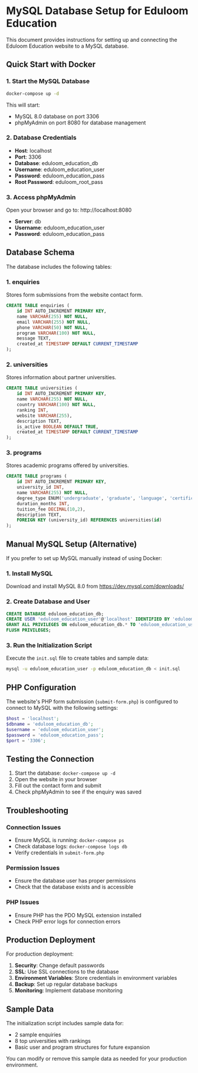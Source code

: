 # MySQL Database Setup for Eduloom Education

This document provides instructions for setting up and connecting the Eduloom Education website to a MySQL database.

## Quick Start with Docker

### 1. Start the MySQL Database
```bash
docker-compose up -d
```

This will start:
- MySQL 8.0 database on port 3306
- phpMyAdmin on port 8080 for database management

### 2. Database Credentials
- **Host**: localhost
- **Port**: 3306
- **Database**: eduloom_education_db
- **Username**: eduloom_education_user
- **Password**: eduloom_education_pass
- **Root Password**: eduloom_root_pass

### 3. Access phpMyAdmin
Open your browser and go to: http://localhost:8080
- **Server**: db
- **Username**: eduloom_education_user
- **Password**: eduloom_education_pass

## Database Schema

The database includes the following tables:

### 1. enquiries
Stores form submissions from the website contact form.
```sql
CREATE TABLE enquiries (
    id INT AUTO_INCREMENT PRIMARY KEY,
    name VARCHAR(255) NOT NULL,
    email VARCHAR(255) NOT NULL,
    phone VARCHAR(50) NOT NULL,
    program VARCHAR(100) NOT NULL,
    message TEXT,
    created_at TIMESTAMP DEFAULT CURRENT_TIMESTAMP
);
```

### 2. universities
Stores information about partner universities.
```sql
CREATE TABLE universities (
    id INT AUTO_INCREMENT PRIMARY KEY,
    name VARCHAR(255) NOT NULL,
    country VARCHAR(100) NOT NULL,
    ranking INT,
    website VARCHAR(255),
    description TEXT,
    is_active BOOLEAN DEFAULT TRUE,
    created_at TIMESTAMP DEFAULT CURRENT_TIMESTAMP
);
```

### 3. programs
Stores academic programs offered by universities.
```sql
CREATE TABLE programs (
    id INT AUTO_INCREMENT PRIMARY KEY,
    university_id INT,
    name VARCHAR(255) NOT NULL,
    degree_type ENUM('undergraduate', 'graduate', 'language', 'certificate'),
    duration_months INT,
    tuition_fee DECIMAL(10,2),
    description TEXT,
    FOREIGN KEY (university_id) REFERENCES universities(id)
);
```

## Manual MySQL Setup (Alternative)

If you prefer to set up MySQL manually instead of using Docker:

### 1. Install MySQL
Download and install MySQL 8.0 from https://dev.mysql.com/downloads/

### 2. Create Database and User
```sql
CREATE DATABASE eduloom_education_db;
CREATE USER 'eduloom_education_user'@'localhost' IDENTIFIED BY 'eduloom_education_pass';
GRANT ALL PRIVILEGES ON eduloom_education_db.* TO 'eduloom_education_user'@'localhost';
FLUSH PRIVILEGES;
```

### 3. Run the Initialization Script
Execute the `init.sql` file to create tables and sample data:
```bash
mysql -u eduloom_education_user -p eduloom_education_db < init.sql
```

## PHP Configuration

The website's PHP form submission (`submit-form.php`) is configured to connect to MySQL with the following settings:

```php
$host = 'localhost';
$dbname = 'eduloom_education_db';
$username = 'eduloom_education_user';
$password = 'eduloom_education_pass';
$port = '3306';
```

## Testing the Connection

1. Start the database: `docker-compose up -d`
2. Open the website in your browser
3. Fill out the contact form and submit
4. Check phpMyAdmin to see if the enquiry was saved

## Troubleshooting

### Connection Issues
- Ensure MySQL is running: `docker-compose ps`
- Check database logs: `docker-compose logs db`
- Verify credentials in `submit-form.php`

### Permission Issues
- Ensure the database user has proper permissions
- Check that the database exists and is accessible

### PHP Issues
- Ensure PHP has the PDO MySQL extension installed
- Check PHP error logs for connection errors

## Production Deployment

For production deployment:

1. **Security**: Change default passwords
2. **SSL**: Use SSL connections to the database
3. **Environment Variables**: Store credentials in environment variables
4. **Backup**: Set up regular database backups
5. **Monitoring**: Implement database monitoring

## Sample Data

The initialization script includes sample data for:
- 2 sample enquiries
- 8 top universities with rankings
- Basic user and program structures for future expansion

You can modify or remove this sample data as needed for your production environment.
